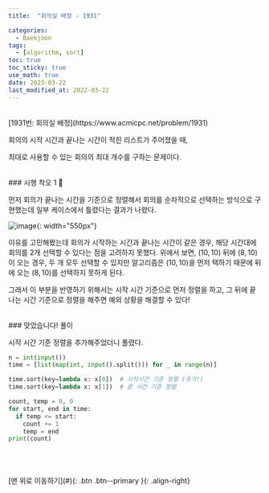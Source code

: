 ```yaml
---
title:  "회의실 배정 - 1931" 

categories:
  - Baekjoon
tags:
  - [algorithm, sort]
toc: true
toc_sticky: true
use_math: true
date: 2023-03-22
last_modified_at: 2022-03-22
---
```


<br/>
[1931번: 회의실 배정](https://www.acmicpc.net/problem/1931)

회의의 시작 시간과 끝나는 시간이 적힌 리스트가 주어졌을 때, 

최대로 사용할 수 있는 회의의 최대 개수를 구하는 문제이다. 


<br/>  
### 시행 착오 1 🥲

먼저 회의가 끝나는 시간을 기준으로 정렬해서 회의를 순차적으로 선택하는 방식으로 구현했는데 일부 케이스에서 틀렸다는 결과가 나왔다. 

![image](https://user-images.githubusercontent.com/86834982/226905198-47ab5e4c-8d2d-42f2-a5d4-b50bdb2703fa.jpg){: width="550px"} 

이유를 고민해봤는데 회의가 시작하는 시간과 끝나는 시간이 같은 경우, 해당 시간대에 회의를 2개 선택할 수 있다는 점을 고려하지 못했다. 위에서 보면, $(10, 10)$ 뒤에 $(8, 10)$이 오는 경우, 두 개 모두 선택할 수 있지만 알고리즘은 $(10, 10)$을 먼저 택하기 때문에 뒤에 오는 $(8, 10)$를 선택하지 못하게 된다. 

그래서 이 부분을 반영하기 위해서는 시작 시간 기준으로 먼저 정렬을 하고, 그 뒤에 끝나는 시간 기준으로 정렬을 해주면 예외 상황을 해결할 수 있다!


<br/>  
### 맞았습니다! 풀이

시작 시간 기준 정렬을 추가해주었더니 풀렸다. 

```python
n = int(input())
time = [list(map(int, input().split())) for _ in range(n)]

time.sort(key=lambda x: x[0])  # 시작시간 기준 정렬 (추가!)
time.sort(key=lambda x: x[1])  # 끝 시간 기준 정렬

count, temp = 0, 0
for start, end in time:
  if temp <= start:
    count += 1
    temp = end
print(count)
```


<br/>   
<br/><br/>
[맨 위로 이동하기](#){: .btn .btn--primary }{: .align-right}

